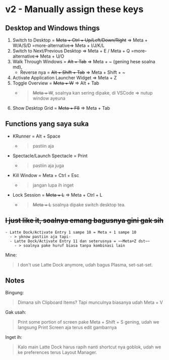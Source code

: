 # v2 - Manually assign these keys

## Desktop and Windows things

1. Switch to Desktop = ~~Meta + Ctrl + Up/Left/Down/Right~~ => Meta + W/A/S/D =more-alternative=> Meta + I/J/K/L
2. Switch to Next/Previous Desktop => Meta + E / Meta + Q =more-alternative=> Meta + U/O
3. Walk Through Windows = ~~Alt + Tab~~ => Meta + ~ (gening hese soalna md), 
   - Reverse nya = ~~Alt + Shift + Tab~~ => Meta + Shift + ~
4. Activate Application Launcher Widget => Meta + Z
5. Toggle Overview = ~~Meta + W~~ => Alt + Tab
   - > ~~Meta + W~~, soalnya kan sering dipake, di VSCode => nutup window ayeuna
6. Show Desktop Grid = ~~Meta + F8~~ => Meta + Tab

## Functions yang saya suka

- KRunner = Alt + Space
  - > pastiin aja
- Spectacle/Launch Spectacle = Print
  - > pastiin aja juga
- Kill Window = Meta + Ctrl + Esc
  - > jangan lupa ih inget
- Lock Session = ~~Meta + L~~ => Meta + Ctrl + L
  - > ~~Meta + L~~ soalnya dipake switch desktop tea.

## ~~I just like it, soalnya emang bagusnya gini gak sih~~

```
- Latte Dock/Activate Entry 1 sampe 10 = Meta + 1 sampe 10
  - > yknow pastiin aja tapi-
  - Latte Dock/Activate Entry 11 dan seterusnya = ~~Meta+Z dst~~
    - > soalnya pake huruf biasa tanpa kombinasi lain
```

Mine:
> I don't use Latte Dock anymore, udah bagus Plasma, set-sat-set.

## Notes

Bingung:
> Dimana sih Clipboard Items? Tapi munculnya biasanya udah Meta + V

Gak usah:
> Print some portion of screen pake Meta + Shift + S gening, udah we langsung Print Screen aja terus edit gambarnya

Inget ih:
> Kalo main Latte Dock harus rapih nanti shortcut nya goblok, udah we ke preferences terus Layout Manager.
